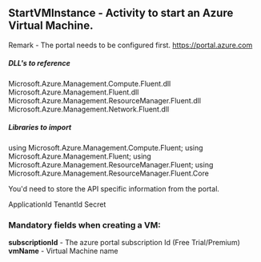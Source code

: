 ## StartVMInstance - Activity to start an Azure Virtual Machine.

Remark - The portal needs to be configured first. https://portal.azure.com

##### DLL's to reference
Microsoft.Azure.Management.Compute.Fluent.dll
Microsoft.Azure.Management.Fluent.dll
Microsoft.Azure.Management.ResourceManager.Fluent.dll
Microsoft.Azure.Management.Network.Fluent.dll

##### Libraries to import
using Microsoft.Azure.Management.Compute.Fluent;
using Microsoft.Azure.Management.Fluent;
using Microsoft.Azure.Management.ResourceManager.Fluent;
using Microsoft.Azure.Management.ResourceManager.Fluent.Core


You'd need to store the API specific information from the portal.

ApplicationId
TenantId
Secret

### Mandatory fields when creating a VM:
**subscriptionId**		- The azure portal subscription Id (Free Trial/Premium)
**vmName**				- Virtual Machine name